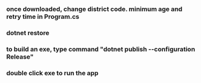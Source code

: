 ### once downloaded, change district code. minimum age and retry time in Program.cs

### dotnet restore
### to build an exe, type command "dotnet publish --configuration Release"
### double click exe to run the app